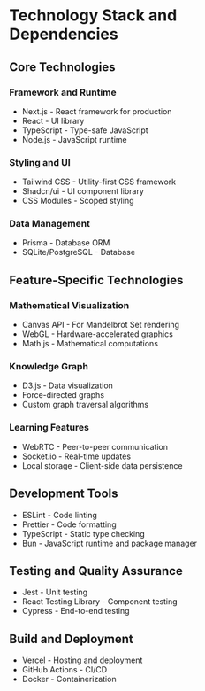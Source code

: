 # Technology Stack and Dependencies

## Core Technologies

### Framework and Runtime
- Next.js - React framework for production
- React - UI library
- TypeScript - Type-safe JavaScript
- Node.js - JavaScript runtime

### Styling and UI
- Tailwind CSS - Utility-first CSS framework
- Shadcn/ui - UI component library
- CSS Modules - Scoped styling

### Data Management
- Prisma - Database ORM
- SQLite/PostgreSQL - Database

## Feature-Specific Technologies

### Mathematical Visualization
- Canvas API - For Mandelbrot Set rendering
- WebGL - Hardware-accelerated graphics
- Math.js - Mathematical computations

### Knowledge Graph
- D3.js - Data visualization
- Force-directed graphs
- Custom graph traversal algorithms

### Learning Features
- WebRTC - Peer-to-peer communication
- Socket.io - Real-time updates
- Local storage - Client-side data persistence

## Development Tools
- ESLint - Code linting
- Prettier - Code formatting
- TypeScript - Static type checking
- Bun - JavaScript runtime and package manager

## Testing and Quality Assurance
- Jest - Unit testing
- React Testing Library - Component testing
- Cypress - End-to-end testing

## Build and Deployment
- Vercel - Hosting and deployment
- GitHub Actions - CI/CD
- Docker - Containerization
